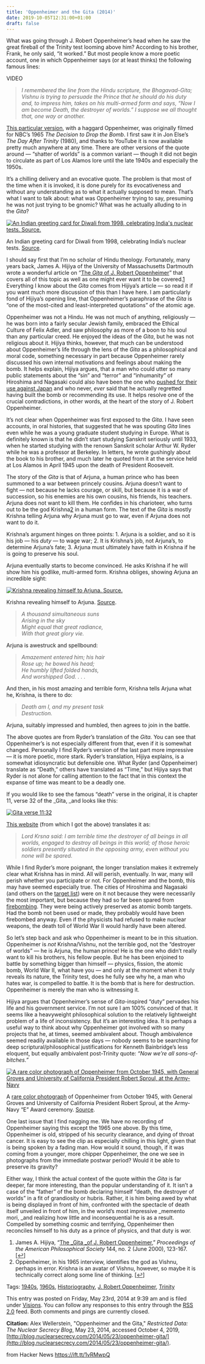 ```yaml
---
title: 'Oppenheimer and the Gita (2014)'
date: 2019-10-05T12:31:00+01:00
draft: false
---
```


What was going through J. Robert Oppenheimer’s head when he saw the great fireball of the Trinity test looming above him? According to his brother, Frank, he only said, “it worked.” But most people know a more poetic account, one in which Oppenheimer says (or at least thinks) the following famous lines:

<span>VIDEO</span>

> _I remembered the line from the Hindu scripture, the Bhagavad-Gita; Vishnu is trying to persuade the Prince that he should do his duty and, to impress him, takes on his multi-armed form and says, “Now I am become Death, the destroyer of worlds.” I suppose we all thought that, one way or another._

[This particular version](https://www.youtube.com/watch?v=n8H7Jibx-c0), with a haggard Oppenheimer, was originally filmed for NBC’s 1965 _The Decision to Drop the Bomb_. I first saw it in Jon Else’s _The Day After Trinity_ (1980), and thanks to YouTube it is now available pretty much anywhere at any time. There are other versions of the quote around — “shatter of worlds” is a common variant — though it did not begin to circulate as part of Los Alamos lore until the late 1940s and especially the 1950s.

It’s a chilling delivery and an evocative quote. The problem is that most of the time when it is invoked, it is done purely for its evocativeness and without any understanding as to what it actually supposed to mean. That’s what I want to talk about: what was Oppenheimer trying to say, presuming he was not just trying to be gnomic? What was he actually alluding to in the _Gita_?

[![An Indian greeting card for Diwali from 1998, celebrating India's nuclear tests. Source.](http://blog.nuclearsecrecy.com/wp-content/uploads/2014/05/nuclear-diwali-india-416x600.jpg)](http://blog.nuclearsecrecy.com/wp-content/uploads/2014/05/nuclear-diwali-india.jpg)

An Indian greeting card for Diwali from 1998, celebrating India’s nuclear tests. [Source](http://tasveerghar.net/hgreet/p10.html).

I should say first that I’m no scholar of Hindu theology. Fortunately, many years back, James A. Hijiya of the University of Massachusetts Dartmouth wrote a wonderful article on “[The _Gita_ of J. Robert Oppenheimer](http://www.amphilsoc.org/sites/default/files/proceedings/Hijiya.pdf)” that covers all of this topic as well as one might ever want it to be covered.[1](http://blog.nuclearsecrecy.com/2014/05/23/oppenheimer-gita/#footnote_0_5149 "James A. Hijiya, “The Gita of J. Robert Oppenheimer,” Proceedings of the American Philosophical Society 144, no. 2 (June 2000), 123-167.") Everything I know about the _Gita_ comes from Hijiya’s article — so read it if you want much more discussion of this than I have here. I am particularly fond of Hijiya’s opening line, that Oppenheimer’s paraphrase of the _Gita_ is “one of the most-cited and least-interpreted quotations” of the atomic age.

Oppenheimer was not a Hindu. He was not much of anything, religiously — he was born into a fairly secular Jewish family, embraced the Ethical Culture of Felix Adler, and saw philosophy as more of a boon to his soul than any particular creed. He enjoyed the ideas of the _Gita_, but he was not religious about it. Hijiya thinks, however, that much can be understood about Oppenheimer’s life through the lens of the _Gita_ as a philosophical and moral code, something necessary in part because Oppenheimer rarely discussed his own internal motivations and feelings about making the bomb. It helps explain, Hijiya argues, that a man who could utter so many public statements about the “sin” and “terror” and “inhumanity” of Hiroshima and Nagasaki could also have been the one who [pushed for their use against Japan](http://www.dannen.com/decision/scipanel.html) and who never, _ever_ said that he actually regretted having built the bomb or recommending its use. It helps resolve one of the crucial contradictions, in other words, at the heart of the story of J. Robert Oppenheimer.

It’s not clear when Oppenheimer was first exposed to the _Gita_. I have seen accounts, in oral histories, that suggested that he was spouting _Gita_ lines even while he was a young graduate student studying in Europe. What is definitely known is that he didn’t start studying Sanskrit seriously until 1933, when he started studying with the renown Sanskrit scholar Arthur W. Ryder while he was a professor at Berkeley. In letters, he wrote gushingly about the book to his brother, and much later he quoted from it at the service held at Los Alamos in April 1945 upon the death of President Roosevelt.

The story of the _Gita_ is that of Arjuna, a human prince who has been summoned to a war between princely cousins. Arjuna doesn’t want to fight — not because he lacks courage, or skill, but because it is a war of succession, so his enemies are his own cousins, his friends, his teachers. Arjuna does not want to kill them. He confides in his charioteer, who turns out to be the god Krishna[2](http://blog.nuclearsecrecy.com/2014/05/23/oppenheimer-gita/#footnote_1_5149 "Oppenheimer, in his 1965 interview, identifies the god as Vishnu, perhaps in error. Krishna is an avatar of Vishnu, however, so maybe it is technically correct along some line of thinking.") in a human form. The text of the _Gita_ is mostly Krishna telling Arjuna why Arjuna must go to war, even if Arjuna does not want to do it.

Krishna’s argument hinges on three points: 1. Arjuna is a soldier, and so it is his job — his _duty_ — to wage war; 2. It is Krishna’s job, not Arjuna’s, to determine Arjuna’s fate; 3. Arjuna must ultimately have faith in Krishna if he is going to preserve his soul.

Arjuna eventually starts to become convinced. He asks Krishna if he will show him his godlike, multi-armed form. Krishna obliges, showing Arjuna an incredible sight:

[![Krishna revealing himself to Arjuna. Source.](http://blog.nuclearsecrecy.com/wp-content/uploads/2014/05/gita-130-489x600.jpg)](http://blog.nuclearsecrecy.com/wp-content/uploads/2014/05/gita-130.jpg)

Krishna revealing himself to Arjuna. [Source](http://www.bhagavad-gita.us/).

> _A thousand simultaneous suns_  
> _Arising in the sky_  
> _Might equal that great radiance,_  
> _With that great glory vie._

Arjuna is awestruck and spellbound:

> _Amazement entered him; his hair_  
> _Rose up; he bowed his head;_  
> _He humbly lifted folded hands,_  
> _And worshipped God. . . ._

And then, in his most amazing and terrible form, Krishna tells Arjuna what he, Krishna, is there to do:

> _Death am I, and my present task_  
> _Destruction._

Arjuna, suitably impressed and humbled, then agrees to join in the battle.

The above quotes are from Ryder’s translation of the _Gita._ You can see that Oppenheimer’s is not especially different from that, even if it is somewhat changed. Personally I find Ryder’s version of the last part more impressive — it is more poetic, more stark. Ryder’s translation, Hijiya explains, is a somewhat idiosyncratic but defensible one. What Ryder (and Oppenheimer) translate as “Death,” others have translated as “Time,” but Hijiya says that Ryder is not alone for calling attention to the fact that in this context the expanse of time was meant to be a deadly one.

If you would like to see the famous “death” verse in the original, it is chapter 11, verse 32 of the _Gita, _and looks like this:

[![Gita verse 11:32](http://blog.nuclearsecrecy.com/wp-content/uploads/2014/05/Gita-verse-11-30-1.png)](http://blog.nuclearsecrecy.com/wp-content/uploads/2014/05/Gita-verse-11-30-1.png)

[This website](http://www.bhagavad-gita.org/Gita/verse-11-30.html) (from which I got the above) translates it as:

> _Lord Krsna said: I am terrible time the destroyer of all beings in all worlds, engaged to destroy all beings in this world; of those heroic soldiers presently situated in the opposing army, even without you none will be spared._

While I find Ryder’s more poignant, the longer translation makes it extremely clear what Krishna has in mind. All will perish, eventually. In war, many will perish whether you participate or not. For Oppenheimer and the bomb, this may have seemed especially true. The cities of Hiroshima and Nagasaki (and others on the [target list](http://www.dannen.com/decision/targets.html)) were on it not because they were necessarily the most important, but because they had so far been spared from [firebombing](http://blog.nuclearsecrecy.com/2013/05/31/bombers-over-japan/ "Bombers Over Japan"). They were being actively preserved as atomic bomb targets. Had the bomb not been used or made, they probably would have been firebombed anyway. Even if the physicists had refused to make nuclear weapons, the death toll of World War II would hardly have been altered.

So let’s step back and ask who Oppenheimer is meant to be in this situation. Oppenheimer is _not_ Krishna/Vishnu, not the terrible god, not the “destroyer of worlds” — he is Arjuna, the human prince! He is the one who didn’t really want to kill his brothers, his fellow people. But he has been enjoined to battle by something bigger than himself — physics, fission, the atomic bomb, World War II, what have you — and only at the moment when it truly reveals its nature, the Trinity test, does he fully see why he, a man who hates war, is compelled to battle. It is the bomb that is here for destruction. Oppenheimer is merely the man who is witnessing it. 

Hijiya argues that Oppenheimer’s sense of _Gita_\-inspired “duty” pervades his life and his government service. I’m not sure I am 100% convinced of that. It seems like a heavyweight philosophical solution to the relatively lightweight problem of a life of inconsistency. But it’s an interesting idea. It is perhaps a useful way to think about why Oppenheimer got involved with so many projects that he, at times, seemed ambivalent about. Though ambivalence seemed readily available in those days — nobody seems to be searching for deep scriptural/philosophical justifications for Kenneth Bainbridge’s less eloquent, but equally ambivalent post-Trinity quote: _“Now we’re all sons-of-bitches.”_

[![A rare color photograph of Oppenheimer from October 1945, with General Groves and University of California President Robert Sproul, at the Army-Navy ](http://blog.nuclearsecrecy.com/wp-content/uploads/2014/05/Oppenheimer-Groves-Sproul-Army-E-600x340.jpg)](http://blog.nuclearsecrecy.com/wp-content/uploads/2014/05/Oppenheimer-Groves-Sproul-Army-E.jpg)

A [rare color photograph](http://blog.nuclearsecrecy.com/2012/05/04/friday-image-ol-blue-eyes/ "Ol’ Blue Eyes") of Oppenheimer from October 1945, with General Groves and University of California President Robert Sproul, at the Army-Navy “E” Award ceremony. [Source](http://www.flickr.com/photos/losalamosnatlab/7004050953/).

One last issue that I find nagging me. We have no recording of Oppenheimer saying this except the 1965 one above. By this time, Oppenheimer is old, stripped of his security clearance, and dying of throat cancer. It is easy to see the clip as especially chilling in this light, given that is being spoken by a fading man. How would it sound, though, if it was coming from a younger, more chipper Oppenheimer, the one we see in photographs from the immediate postwar period? Would it be able to preserve its gravity?

Either way, I think the actual context of the quote within the _Gita_ is far deeper, far more interesting, than the popular understanding of it. It isn’t a case of the “father” of the bomb declaring himself “death, the destroyer of worlds” in a fit of grandiosity or hubris. Rather, it is him being awed by what is being displayed in front of him, confronted with the spectacle of death itself unveiled in front of him, in the world’s most impressive _memento mori, _and realizing how little and inconsequential he is as a result. Compelled by something cosmic and terrifying, Oppenheimer then reconciles himself to his duty as a prince of physics, and that duty is _war._

1.  James A. Hijiya, “[The _Gita _of J. Robert Oppenheimer](http://www.amphilsoc.org/sites/default/files/proceedings/Hijiya.pdf),” _Proceedings of the American Philosophical Society_ 144, no. 2 (June 2000), 123-167. \[[↩](http://blog.nuclearsecrecy.com/2014/05/23/oppenheimer-gita/#identifier_0_5149)\]
2.  Oppenheimer, in his 1965 interview, identifies the god as Vishnu, perhaps in error. Krishna is an avatar of Vishnu, however, so maybe it is technically correct along some line of thinking. \[[↩](http://blog.nuclearsecrecy.com/2014/05/23/oppenheimer-gita/#identifier_1_5149)\]

Tags: [1940s](http://blog.nuclearsecrecy.com/tag/1940s/), [1960s](http://blog.nuclearsecrecy.com/tag/1960s/), [Historiography](http://blog.nuclearsecrecy.com/tag/historiography/), [J. Robert Oppenheimer](http://blog.nuclearsecrecy.com/tag/j-robert-oppenheimer/), [Trinity](http://blog.nuclearsecrecy.com/tag/trinity/)

This entry was posted on Friday, May 23rd, 2014 at 9:39 am and is filed under [Visions](http://blog.nuclearsecrecy.com/category/visions/). You can follow any responses to this entry through the [RSS 2.0](http://blog.nuclearsecrecy.com/2014/05/23/oppenheimer-gita/feed/) feed. Both comments and pings are currently closed.  
  
**Citation:** Alex Wellerstein, "Oppenheimer and the Gita," _Restricted Data: The Nuclear Secrecy Blog_, May 23, 2014, accessed October 4, 2019, [http://blog.nuclearsecrecy.com/2014/05/23/oppenheimer-gita/](http://blog.nuclearsecrecy.com/2014/05/23/oppenheimer-gita/).

  
  
from Hacker News https://ift.tt/1vRMwpQ